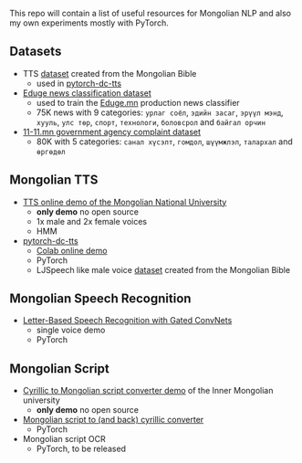 This repo will contain a list of useful resources for Mongolian NLP and also my own experiments mostly with PyTorch.


## Datasets
* TTS [dataset](https://www.dropbox.com/s/dafueq0w278lbz6/mbspeech-csv.zip?dl=1) created from the Mongolian Bible
  * used in [pytorch-dc-tts](https://github.com/tugstugi/pytorch-dc-tts)
* [Eduge news classification dataset](https://www.dropbox.com/s/h5bindkdhn1e6ud/news.csv.gz?dl=0)
  * used to train the [Eduge.mn](http://eduge.mn/) production news classifier
  * 75K news with 9 categories: `урлаг соёл`, `эдийн засаг`, `эрүүл мэнд`, `хууль`, `улс төр`,
`спорт`, `технологи`, `боловсрол` and `байгал орчин`
* [11-11.mn government agency complaint dataset](https://www.kaggle.com/enqush/mongolian-government-agency-1111mn-dataset/home)
  * 80K with 5 categories: `санал хүсэлт`, `гомдол`, `шүүмжлэл`, `талархал` and `өргөдөл`

## Mongolian TTS
* [TTS online demo of the Mongolian National University](http://172.104.34.197/nlp-web-demo/)
  * **only demo** no open source
  * 1x male and 2x female voices
  * HMM
* [pytorch-dc-tts](https://github.com/tugstugi/pytorch-dc-tts)
  * [Colab online demo](https://colab.research.google.com/github/tugstugi/pytorch-dc-tts/blob/master/notebooks/MongolianTTS.ipynb)
  * PyTorch
  * LJSpeech like male voice [dataset](https://www.dropbox.com/s/dafueq0w278lbz6/mbspeech-csv.zip?dl=1) created from the Mongolian Bible
  
## Mongolian Speech Recognition
* [Letter-Based Speech Recognition with Gated ConvNets](https://github.com/tugstugi/mongolian-speech-recognition)
  * single voice demo
  * PyTorch
  
## Mongolian Script
* [Cyrillic to Mongolian script converter demo](http://trans.mglip.com/EnglishC2T.aspx) of the Inner Mongolian university
  * **only demo** no open source
* [Mongolian script to (and back) cyrillic converter](bichig2cyrillic/)
  * PyTorch
* Mongolian script OCR
  * PyTorch, to be released
